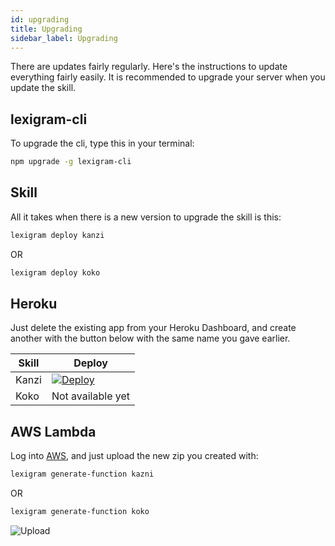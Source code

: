 ```yaml
---
id: upgrading
title: Upgrading
sidebar_label: Upgrading
---
```


There are updates fairly regularly. Here's the instructions to update everything fairly easily. It is recommended to upgrade your server when you update the skill.

## lexigram-cli
To upgrade the cli, type this in your terminal:
``` bash
npm upgrade -g lexigram-cli
```

## Skill
All it takes when there is a new version to upgrade the skill is this:
``` bash
lexigram deploy kanzi
```
OR
``` bash
lexigram deploy koko
```

## Heroku
Just delete the existing app from your Heroku Dashboard, and create another with the button below with the same name you gave earlier.

Skill|Deploy
-----|-------
Kanzi|[![Deploy](https://www.herokucdn.com/deploy/button.svg)](https://www.heroku.com/deploy/?template=https://github.com/m0ngr31/kanzi)
Koko|Not available yet


## AWS Lambda
Log into [AWS](https://console.aws.amazon.com/lambda/), and just upload the new zip you created with:
``` bash
lexigram generate-function kazni
```
OR
``` bash
lexigram generate-function koko
```
![Upload](https://i.imgur.com/z0DhOex.png "Upload")